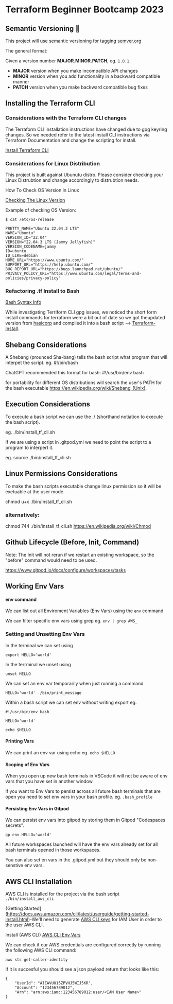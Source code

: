 # Terraform Beginner Bootcamp 2023

## Semantic Versioning :mage:
This project will use semantic versioning for tagging
[semver.org](https://semver.org/)

The general format:

Given a version number **MAJOR.MINOR.PATCH**, eg. `1.0.1`

- **MAJOR** version when you make incompatible API changes
- **MINOR** version when you add functionality in a backward compatible manner
- **PATCH** version when you make backward compatible bug fixes

## Installing the Terraform CLI

### Considerations with the Terraform CLI changes

The Terraform CLI installation instructions have changed due to gpg keyring changes. So we needed refer to the latest install CLI instructions via Terraform Documentation and change the scripting for install.

[Install Terraform CLI](https://developer.hashicorp.com/terraform/tutorials/aws-get-started/install-cli)

### Considerations for Linux Distribution
This project is built against Ubunutu distro. Please consider checking your Linux Distrubtion and change accordingly to distrubtion needs.

How To Check OS Version in Linux

[Checking The Linux Version](https://www.cyberciti.biz/faq/how-to-check-os-version-in-linux-command-line/)

Example of checking OS Version:
```
$ cat /etc/os-release

PRETTY_NAME="Ubuntu 22.04.3 LTS"
NAME="Ubuntu"
VERSION_ID="22.04"
VERSION="22.04.3 LTS (Jammy Jellyfish)"
VERSION_CODENAME=jammy
ID=ubuntu
ID_LIKE=debian
HOME_URL="https://www.ubuntu.com/"
SUPPORT_URL="https://help.ubuntu.com/"
BUG_REPORT_URL="https://bugs.launchpad.net/ubuntu/"
PRIVACY_POLICY_URL="https://www.ubuntu.com/legal/terms-and-policies/privacy-policy"
```

### Refactoring .tf Install to Bash

[Bash Syntax Info](https://en.wikipedia.org/wiki/Shebang_(Unix))

While investigating Terriform CLI gpg issues, we noticed the short form install commands for terraform were a bit out of date so we got theupdated version from [hasicorp](https://developer.hashicorp.com/terraform/tutorials/aws-get-started/install-cli) and compiled it into a bash script --> [Terraform-Install](./bin/install_tf_cli.sh). 

## Shebang Considerations
A Shebang (prounced Sha-bang) tells the bash script what program that will interpet the script. eg. #!/bin/bash

ChatGPT recommended this format for bash: #!/usr/bin/env bash

for portability for different OS distributions
will search the user's PATH for the bash executable
https://en.wikipedia.org/wiki/Shebang_(Unix).

## Execution Considerations
To execute a bash script we can use the ./ (shorthand notiation to execute the bash script).

eg. ./bin/install_tf_cli.sh

If we are using a script in .gitpod.yml we need to point the script to a program to interpert it.

eg. source ./bin/install_tf_cli.sh

## Linux Permissions Considerations
To make the bash scripts executable change linux permission so it will be exetuable at the user mode.

chmod u+x ./bin/install_tf_cli.sh

### alternatively:
chmod 744 ./bin/install_tf_cli.sh
https://en.wikipedia.org/wiki/Chmod

## Github Lifecycle (Before, Init, Command)
Note: The Init will not rerun if we restart an existing workspace, so the "before" command would need to be used.

https://www.gitpod.io/docs/configure/workspaces/tasks

## Working Env Vars
#### env command

We can list out all Enviroment Variables (Env Vars) using the `env` command

We can filter specific env vars using grep eg. `env | grep AWS_`

### Setting and Unsetting Env Vars
In the terminal we can set using 
``` 
export HELLO='world' 
```

In the terrminal we unset using 
```
unset HELLO
```

We can set an env var temporarily when just running a command
```
HELLO='world' ./bin/print_message
```
Within a bash script we can set env without writing export eg.
```
#!/usr/bin/env bash

HELLO='world'

echo $HELLO
```

#### Printing Vars
We can print an env var using echo eg. `echo $HELLO`

#### Scoping of Env Vars
When you open up new bash terminals in VSCode it will not be aware of env vars that you have set in another window.

If you want to Env Vars to persist across all future bash terminals that are open you need to set env vars in your bash profile. eg. `.bash_profile`

#### Persisting Env Vars in Gitpod
We can persist env vars into gitpod by storing them in Gitpod "Codespaces secrets".

```
gp env HELLO='world'
```
All future workspaces launched will have the env vars already set for all bash terminals opened in those workspaces.

You can also set en vars in the .gitpod.yml but they should only be non-senstive env vars.

## AWS CLI Installation

AWS CLI is installed for the project via the bash script `./bin/install_aws_cli`

{Getting Started](https://docs.aws.amazon.com/cli/latest/userguide/getting-started-install.html)-We'll need to generate [AWS CLI keys](https://us-east-1.console.aws.amazon.com/iamv2/home?region=us-east-1#/security_credentials) for IAM User in order to the user AWS CLI.

Install (AWS CLI) [AWS CLI Env Vars](https://docs.aws.amazon.com/cli/latest/userguide/cli-configure-envvars.html)

We can check if our AWS credentials are configured correctly by running the following AWS CLI command:
```
aws sts get-caller-identity
```
If it is succesful you should see a json payload return that looks like this:
```
{
    "UserId": "AIEAVUO15ZPVHJ5WIJ5KR",
    "Account": "123456789012",
    "Arn": "arn:aws:iam::123456789012:user/<IAM User Name>"
}
```


